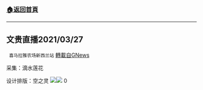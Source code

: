###  [:house:返回首頁](https://github.com/ourhimalayas/txt)
---

## 文贵直播2021/03/27
` 喜马拉雅农场新西兰站` [轉載自GNews](https://gnews.org/zh-hans/1033008/)

采集：滴水莲花

设计排版：空之灵
![]()![](https://www.gnews.org/wp-content/uploads/2021/03/3.27盖特.jpeg)![]()![](https://www.gnews.org/wp-content/uploads/2021/03/3.27（1）盖特.jpeg)
0
